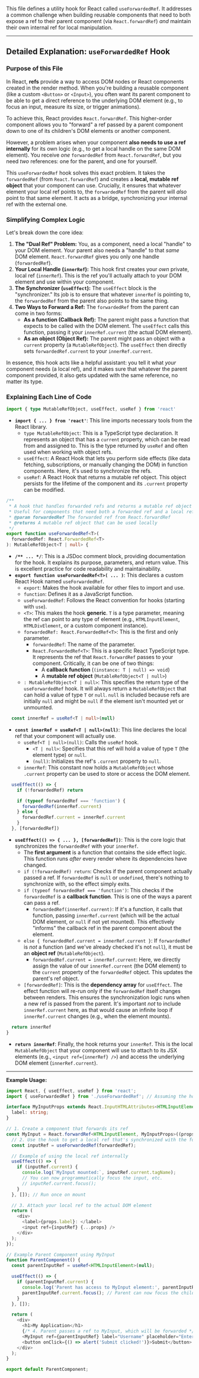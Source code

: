 This file defines a utility hook for React called `useForwardedRef`. It addresses a common challenge when building reusable components that need to both expose a ref to their parent component (via `React.forwardRef`) *and* maintain their own internal ref for local manipulation.

---

## Detailed Explanation: `useForwardedRef` Hook

### Purpose of this File

In React, **refs** provide a way to access DOM nodes or React components created in the render method. When you're building a reusable component (like a custom `<Button>` or `<Input>`), you often want its parent component to be able to get a direct reference to the underlying DOM element (e.g., to focus an input, measure its size, or trigger animations).

To achieve this, React provides `React.forwardRef`. This higher-order component allows you to "forward" a ref passed by a parent component down to one of its children's DOM elements or another component.

However, a problem arises when your component **also needs to use a ref internally** for its own logic (e.g., to get a local handle on the same DOM element). You receive *one* `forwardedRef` from `React.forwardRef`, but you need *two* references: one for the parent, and one for yourself.

This `useForwardedRef` hook solves this exact problem. It takes the `forwardedRef` (from `React.forwardRef`) and creates a **local, mutable ref object** that your component can use. Crucially, it ensures that whatever element your local ref points to, the `forwardedRef` from the parent will *also* point to that same element. It acts as a bridge, synchronizing your internal ref with the external one.

### Simplifying Complex Logic

Let's break down the core idea:

1.  **The "Dual Ref" Problem:** You, as a component, need a local "handle" to your DOM element. Your parent also needs a "handle" to that *same* DOM element. `React.forwardRef` gives you only one handle (`forwardedRef`).
2.  **Your Local Handle (`innerRef`):** This hook first creates your *own* private, local ref (`innerRef`). This is the ref you'll actually attach to your DOM element and use within your component.
3.  **The Synchronizer (`useEffect`):** The `useEffect` block is the "synchronizer." Its job is to ensure that whatever `innerRef` is pointing to, the `forwardedRef` from the parent also points to the same thing.
4.  **Two Ways to Forward a Ref:** The `forwardedRef` from the parent can come in two forms:
    *   **As a function (Callback Ref):** The parent might pass a function that expects to be called with the DOM element. The `useEffect` calls this function, passing it your `innerRef.current` (the actual DOM element).
    *   **As an object (Object Ref):** The parent might pass an object with a `current` property (a `MutableRefObject`). The `useEffect` then directly sets `forwardedRef.current` to your `innerRef.current`.

In essence, this hook acts like a helpful assistant: you tell it what *your* component needs (a local ref), and it makes sure that whatever the parent component provided, it also gets updated with the same reference, no matter its type.

### Explaining Each Line of Code

```typescript
import { type MutableRefObject, useEffect, useRef } from 'react'
```
*   **`import { ... } from 'react'`**: This line imports necessary tools from the React library.
    *   `type MutableRefObject`: This is a TypeScript type declaration. It represents an object that has a `current` property, which can be read from and assigned to. This is the type returned by `useRef` and often used when working with object refs.
    *   `useEffect`: A React Hook that lets you perform side effects (like data fetching, subscriptions, or manually changing the DOM) in function components. Here, it's used to synchronize the refs.
    *   `useRef`: A React Hook that returns a mutable ref object. This object persists for the lifetime of the component and its `.current` property can be modified.

```typescript
/**
 * A hook that handles forwarded refs and returns a mutable ref object
 * Useful for components that need both a forwarded ref and a local ref
 * @param forwardedRef The forwarded ref from React.forwardRef
 * @returns A mutable ref object that can be used locally
 */
export function useForwardedRef<T>(
  forwardedRef: React.ForwardedRef<T>
): MutableRefObject<T | null> {
```
*   **`/** ... */`**: This is a JSDoc comment block, providing documentation for the hook. It explains its purpose, parameters, and return value. This is excellent practice for code readability and maintainability.
*   **`export function useForwardedRef<T>( ... )`**: This declares a custom React Hook named `useForwardedRef`.
    *   `export`: Makes the hook available for other files to import and use.
    *   `function`: Defines it as a JavaScript function.
    *   `useForwardedRef`: Follows the React convention for hooks (starting with `use`).
    *   `<T>`: This makes the hook **generic**. `T` is a type parameter, meaning the ref can point to any type of element (e.g., `HTMLInputElement`, `HTMLDivElement`, or a custom component instance).
    *   `forwardedRef: React.ForwardedRef<T>`: This is the first and only parameter.
        *   `forwardedRef`: The name of the parameter.
        *   `React.ForwardedRef<T>`: This is a specific React TypeScript type. It represents the ref that `React.forwardRef` passes to your component. Critically, it can be one of two things:
            *   A **callback function** (`(instance: T | null) => void`)
            *   A **mutable ref object** (`MutableRefObject<T | null>`)
    *   `: MutableRefObject<T | null>`: This specifies the return type of the `useForwardedRef` hook. It will always return a `MutableRefObject` that can hold a value of type `T` or `null`. `null` is included because refs are initially `null` and might be `null` if the element isn't mounted yet or unmounted.

```typescript
  const innerRef = useRef<T | null>(null)
```
*   **`const innerRef = useRef<T | null>(null)`**: This line declares the local ref that your component will actually use.
    *   `useRef<T | null>(null)`: Calls the `useRef` hook.
        *   `<T | null>`: Specifies that this ref will hold a value of type `T` (the element type) or `null`.
        *   `(null)`: Initializes the ref's `.current` property to `null`.
    *   `innerRef`: This constant now holds a `MutableRefObject` whose `.current` property can be used to store or access the DOM element.

```typescript
  useEffect(() => {
    if (!forwardedRef) return

    if (typeof forwardedRef === 'function') {
      forwardedRef(innerRef.current)
    } else {
      forwardedRef.current = innerRef.current
    }
  }, [forwardedRef])
```
*   **`useEffect(() => { ... }, [forwardedRef])`**: This is the core logic that synchronizes the `forwardedRef` with your `innerRef`.
    *   The **first argument** is a function that contains the side effect logic. This function runs *after* every render where its dependencies have changed.
    *   `if (!forwardedRef) return`: Checks if the parent component actually passed a ref. If `forwardedRef` is `null` or `undefined`, there's nothing to synchronize with, so the effect simply exits.
    *   `if (typeof forwardedRef === 'function')`: This checks if the `forwardedRef` is a **callback function**. This is one of the ways a parent can pass a ref.
        *   `forwardedRef(innerRef.current)`: If it's a function, it calls that function, passing `innerRef.current` (which will be the actual DOM element, or `null` if not yet mounted). This effectively "informs" the callback ref in the parent component about the element.
    *   `else { forwardedRef.current = innerRef.current }`: If `forwardedRef` is *not* a function (and we've already checked it's not `null`), it must be an **object ref** (`MutableRefObject`).
        *   `forwardedRef.current = innerRef.current`: Here, we directly assign the value of our `innerRef.current` (the DOM element) to the `current` property of the `forwardedRef` object. This updates the parent's ref object.
    *   `[forwardedRef]`: This is the **dependency array** for `useEffect`. The effect function will re-run only if the `forwardedRef` itself changes between renders. This ensures the synchronization logic runs when a new ref is passed from the parent. It's important *not* to include `innerRef.current` here, as that would cause an infinite loop if `innerRef.current` changes (e.g., when the element mounts).

```typescript
  return innerRef
}
```
*   **`return innerRef`**: Finally, the hook returns your `innerRef`. This is the local `MutableRefObject` that your component will use to attach to its JSX elements (e.g., `<input ref={innerRef} />`) and access the underlying DOM element (`innerRef.current`).

---

**Example Usage:**

```typescript
import React, { useEffect, useRef } from 'react';
import { useForwardedRef } from './useForwardedRef'; // Assuming the hook is in this file path

interface MyInputProps extends React.InputHTMLAttributes<HTMLInputElement> {
  label: string;
}

// 1. Create a component that forwards its ref
const MyInput = React.forwardRef<HTMLInputElement, MyInputProps>((props, forwardedRef) => {
  // 2. Use the hook to get a local ref that's synchronized with the forwardedRef
  const inputRef = useForwardedRef(forwardedRef);

  // Example of using the local ref internally
  useEffect(() => {
    if (inputRef.current) {
      console.log(`MyInput mounted:`, inputRef.current.tagName);
      // You can now programmatically focus the input, etc.
      // inputRef.current.focus();
    }
  }, []); // Run once on mount

  // 3. Attach your local ref to the actual DOM element
  return (
    <div>
      <label>{props.label}: </label>
      <input ref={inputRef} {...props} />
    </div>
  );
});

// Example Parent Component using MyInput
function ParentComponent() {
  const parentInputRef = useRef<HTMLInputElement>(null);

  useEffect(() => {
    if (parentInputRef.current) {
      console.log('Parent has access to MyInput element:', parentInputRef.current);
      parentInputRef.current.focus(); // Parent can now focus the child's input
    }
  }, []);

  return (
    <div>
      <h1>My Application</h1>
      {/* 4. Parent passes a ref to MyInput, which will be forwarded */}
      <MyInput ref={parentInputRef} label="Username" placeholder="Enter your username" />
      <button onClick={() => alert('Submit clicked!')}>Submit</button>
    </div>
  );
}

export default ParentComponent;
```